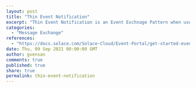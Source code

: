 ```yaml
---
layout: post
title: "Thin Event Notification"
excerpt: "Thin Event Notification is an Event Exchnage Pattern when used, only the necessary details are provided from a data point of view; this tends to increase coupling between the event source (producer) and sink (consumers)."
categories:
  - "Message Exchange"
references:
  - "https://docs.solace.com/Solace-Cloud/Event-Portal/get-started-event-portal-user-scenario.htm"
date: Thu, 09 Sep 2021 00:00:00 GMT
author: gvensan
comments: true
published: true
share: true
permalink: thin-event-notification
---
```

